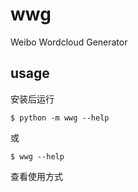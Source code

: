 # wwg

Weibo Wordcloud Generator

## usage

安装后运行

```console
$ python -m wwg --help
```

或

```console
$ wwg --help
```

查看使用方式

